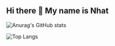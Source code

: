 ## Hi there 👋 My name is Nhat

<!--
**nhattpm6598/nhattpm6598** is a ✨ _special_ ✨ repository because its `README.md` (this file) appears on your GitHub profile.

Here are some ideas to get you started:

- 🔭 I’m currently working on ...
- 🌱 I’m currently learning ...
- 👯 I’m looking to collaborate on ...
- 🤔 I’m looking for help with ...
- 💬 Ask me about ...
- 📫 How to reach me: ...
- 😄 Pronouns: ...
- ⚡ Fun fact: ...
-->

![Anurag's GitHub stats](https://github-readme-stats.vercel.app/api?username=nhattpm6598&show_icons=true&theme=transparent)

<!-- -->

![Top Langs](https://github-readme-stats.vercel.app/api/top-langs/?username=anuraghazra&layout=compact)


